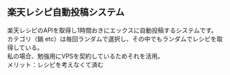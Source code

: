 ## 楽天レシピ自動投稿システム
楽天レシピのAPIを取得し1時間おきにエックスに自動投稿するシステムです。  
カテゴリ（鍋 etc）は毎回ランダムで選択し、その中でもランダムでレシピを取得している。  
私の場合、勉強用にVPSを契約しているためそれを活用。  
メリット：レシピを考えなくて済む  
